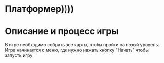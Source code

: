 # Платформер))))
# Описание и процесс игры
В игре необходимо собрать все карты, чтобы пройти на новый уровень. Игра начинается с меню, где нужно нажать кнопку "Начать" чтобы запусть игру
